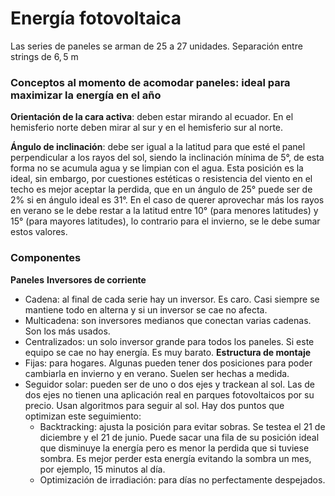 # Energía fotovoltaica
Las series de paneles se arman de 25 a 27 unidades. Separación entre strings de $6,5$ m
### Conceptos al momento de acomodar paneles: ideal para maximizar la energía en el año

**Orientación de la cara activa**: deben estar mirando al ecuador. En el hemisferio norte deben mirar al sur y en el hemisferio sur al norte.

**Ángulo de inclinación**: debe ser igual a la latitud para que esté el panel perpendicular a los rayos del sol, siendo la inclinación mínima de $5°$, de esta forma no se acumula agua y se limpian con el agua. Esta posición es la ideal, sin embargo, por cuestiones estéticas o resistencia del viento en el techo es mejor aceptar la perdida, que en un ángulo de $25°$ puede ser de $2\%$ si en ángulo ideal es $31°$. En el caso de querer aprovechar más los rayos en verano se le debe restar a la latitud entre $10°$ (para menores latitudes) y $15°$ (para mayores latitudes), lo contrario para el invierno, se le debe sumar estos valores.

### Componentes
**Paneles**
**Inversores de corriente**
- Cadena: al final de cada serie hay un inversor. Es caro. Casi siempre se mantiene todo en alterna y si un inversor se cae no afecta. 
- Multicadena: son inversores medianos que conectan varias cadenas. Son los más usados.
- Centralizados: un solo inversor grande para todos los paneles. Si este equipo se cae no hay energía. Es muy barato.
**Estructura de montaje**
- Fijas: para hogares. Algunas pueden tener dos posiciones para poder cambiarla en invierno y en verano. Suelen ser hechas a medida.
- Seguidor solar: pueden ser de uno o dos ejes y trackean al sol. Las de dos ejes no tienen una aplicación real en parques fotovoltaicos por su precio. Usan algoritmos para seguir al sol. Hay dos puntos que optimizan este seguimiento:
	- Backtracking: ajusta la posición para evitar sobras. Se testea el $21$ de diciembre y el $21$ de junio. Puede sacar una fila de su posición ideal que disminuye la energía pero es menor la perdida que si tuviese sombra. Es mejor perder esta energía evitando la sombra un mes, por ejemplo, 15 minutos al día.
	- Optimización de irradiación: para días no perfectamente despejados.
